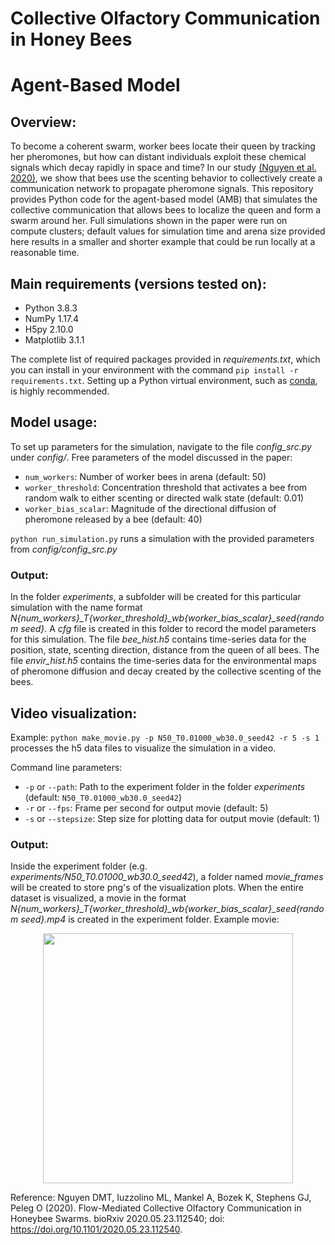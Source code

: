 # Collective Olfactory Communication in Honey Bees
# Agent-Based Model 

## Overview:

To become a coherent swarm, worker bees locate their queen by tracking her pheromones, but how can distant individuals exploit these chemical signals which decay rapidly in space and time? In our study [(Nguyen et al. 2020)](https://www.biorxiv.org/content/10.1101/2020.05.23.112540v1), we show that bees use the scenting behavior to collectively create a communication network to propagate pheromone signals. This repository provides Python code for the agent-based model (AMB) that simulates the collective communication that allows bees to localize the queen and form a swarm around her. Full simulations shown in the paper were run on compute clusters; default values for simulation time and arena size provided here results in a smaller and shorter example that could be run locally at a reasonable time.

## Main requirements (versions tested on):
- Python 3.8.3
- NumPy 1.17.4
- H5py 2.10.0
- Matplotlib 3.1.1

The complete list of required packages provided in *requirements.txt*, which you can install in your environment with the command `pip install -r requirements.txt`. Setting up a Python virtual environment, such as [conda](https://docs.conda.io/projects/conda/en/latest/user-guide/tasks/manage-environments.html), is highly recommended.

## Model usage:
To set up parameters for the simulation, navigate to the file *config_src.py* under *config/*. Free parameters of the model discussed in the paper:
- `num_workers`: Number of worker bees in arena (default: 50)
- `worker_threshold`: Concentration threshold that activates a bee from random walk to either scenting or directed walk state (default: 0.01)
- `worker_bias_scalar`: Magnitude of the directional diffusion of pheromone released by a bee (default: 40)

`python run_simulation.py` runs a simulation with the provided parameters from *config/config_src.py*

### Output:
In the folder *experiments*, a subfolder will be created for this particular simulation with the name format *N{num_workers}_T{worker_threshold}_wb{worker_bias_scalar}_seed{random seed}*. A *cfg* file is created in this folder to record the model parameters for this simulation. The file *bee_hist.h5* contains time-series data for the position, state, scenting direction, distance from the queen of all bees. The file *envir_hist.h5* contains the time-series data for the environmental maps of pheromone diffusion and decay created by the collective scenting of the bees.


## Video visualization:
Example: `python make_movie.py -p N50_T0.01000_wb30.0_seed42 -r 5 -s 1` processes the h5 data files to visualize the simulation in a video.

Command line parameters:
- `-p` or `--path`: Path to the experiment folder in the folder *experiments* (default: `N50_T0.01000_wb30.0_seed42`)
- `-r` or `--fps`: Frame per second for output movie (default: 5)
- `-s` or `--stepsize`: Step size for plotting data for output movie (default: 1)

### Output:
Inside the experiment folder (e.g. *experiments/N50_T0.01000_wb30.0_seed42*), a folder named *movie_frames* will be created to store png's of the visualization plots. When the entire dataset is visualized, a movie in the format *N{num_workers}_T{worker_threshold}_wb{worker_bias_scalar}_seed{random seed}.mp4* is created in the experiment folder. Example movie:

<p align="center">
<img src="doc/example.gif" width="400"/>
<p>

Reference:
Nguyen DMT, Iuzzolino ML, Mankel A, Bozek K, Stephens GJ, Peleg O (2020). Flow-Mediated Collective Olfactory
Communication in Honeybee Swarms. bioRxiv 2020.05.23.112540; doi: https://doi.org/10.1101/2020.05.23.112540.

